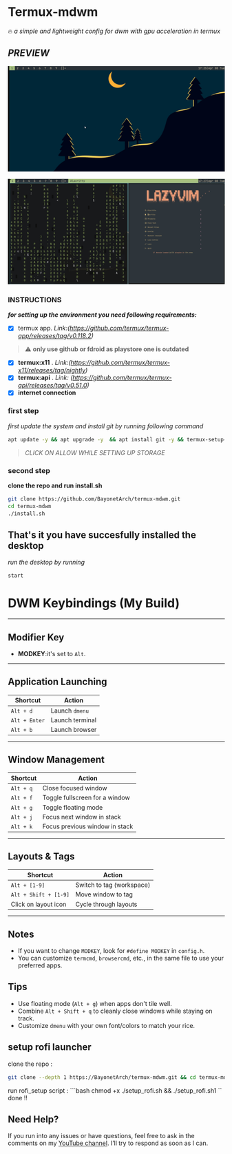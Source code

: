# **Termux-mdwm** #
:fire: *a simple and lightweight config for dwm with gpu acceleration in termux*   

## *PREVIEW* ##
![home screen](./images/img1.jpg)

![in terminal](./images/img2.jpg)

### **INSTRUCTIONS** ###
***for setting up the environment you need following requirements:***
- [x] termux app.
*Link:(https://github.com/termux/termux-app/releases/tag/v0.118.2)*  
>:warning:  **only use github or fdroid as playstore one is outdated**
- [x] **termux:x11** . 
*Link:(https://github.com/termux/termux-x11/releases/tag/nightly)*
- [x] **termux:api** .
*Link: (https://github.com/termux/termux-api/releases/tag/v0.51.0)*
- [x] **internet connection**

### first step ###
*first update the system and install git  by running following command*
```bash
apt update -y && apt upgrade -y  && apt install git -y && termux-setup-storage
```
> *CLICK ON ALLOW WHILE SETTING UP STORAGE*
### second step ###
**clone the repo and run install.sh**
```bash
git clone https://github.com/BayonetArch/termux-mdwm.git 
cd termux-mdwm
./install.sh
```


## **That's it you have succesfully installed the desktop** ##
*run the desktop by running*
```bash
start
```
# DWM Keybindings (My Build)


---

## Modifier Key

- **MODKEY**:it's set to `Alt`.

---

## Application Launching

| Shortcut        | Action                  |
|----------------|--------------------------|
| `Alt + d`      | Launch `dmenu`          |
| `Alt + Enter`  | Launch terminal          |
| `Alt + b`      | Launch browser           |

---

## Window Management

| Shortcut        | Action                          |
|----------------|----------------------------------|
| `Alt + q`      | Close focused window             |
| `Alt + f`      | Toggle fullscreen for a window   |
| `Alt + g`      | Toggle floating mode             |
| `Alt + j`      | Focus next window in stack       |
| `Alt + k`      | Focus previous window in stack   |

---

## Layouts & Tags

| Shortcut              | Action                        |
|-----------------------|-------------------------------|
| `Alt + [1-9]`         | Switch to tag (workspace)     |
| `Alt + Shift + [1-9]` | Move window to tag            |
| Click on layout icon  | Cycle through layouts         |

---

## Notes

- If you want to change `MODKEY`, look for `#define MODKEY` in `config.h`.
- You can customize `termcmd`, `browsercmd`, etc., in the same file to use your preferred apps.

## Tips

- Use floating mode (`Alt + g`) when apps don't tile well.
- Combine `Alt + Shift + q` to cleanly close windows while staying on track.
- Customize `dmenu` with your own font/colors to match your rice.


## setup rofi launcher 

clone the repo :
   ```bash
   git clone --depth 1 https://BayonetArch/termux-mdwm.git && cd termux-mdwm 

   ```
run rofi_setup script :
    ```bash
    chmod +x ./setup_rofi.sh && ./setup_rofi.sh1
    ``
done !!

## Need Help?

If you run into any issues or have questions, feel free to ask in the comments on my [YouTube channel](https://www.youtube.com/@Bayonet7). I’ll try to respond as soon as I can.
